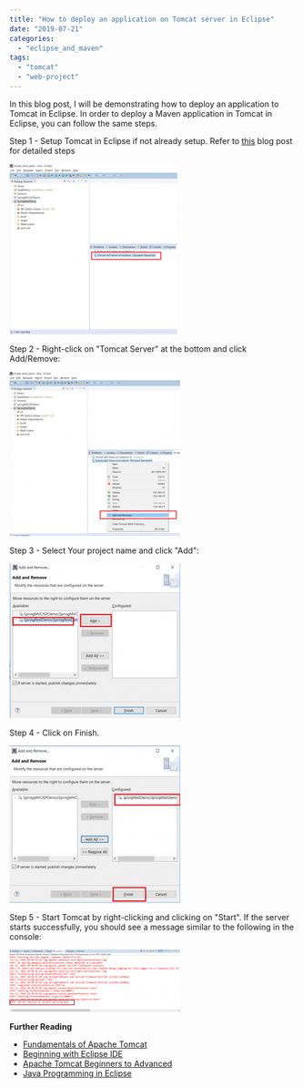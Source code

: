 ```yaml
---
title: "How to deploy an application on Tomcat server in Eclipse"
date: "2019-07-21"
categories: 
  - "eclipse_and_maven"
tags: 
  - "tomcat"
  - "web-project"
---
```


In this blog post, I will be demonstrating how to deploy an application to Tomcat in Eclipse. In order to deploy a Maven application in Tomcat in Eclipse, you can follow the same steps.

Step 1 - Setup Tomcat in Eclipse if not already setup. Refer to [this](https://learnjava.co.in/how-to-setup-tomcat-in-eclipse/) blog post for detailed steps

[![](images/d1-295x300.png)](images/d1.png)

Step 2 - Right-click on "Tomcat Server" at the bottom and click Add/Remove:

[![](images/d2-300x289.png)](images/d2.png)

Step 3 - Select Your project name and click "Add":

[![](images/d3-300x272.png)](images/d3.png)

Step 4 - Click on Finish.

[![](images/d4-300x276.png)](images/d4.png)

Step 5 - Start Tomcat by right-clicking and clicking on "Start". If the server starts successfully, you should see a message similar to the following in the console:

[![](images/d5-300x110.png)](images/d5.png)


**Further Reading**

- [Fundamentals of Apache Tomcat](https://click.linksynergy.com/deeplink?id=MnzIZAZNE5Y&mid=39197&murl=https%3A%2F%2Fwww.udemy.com%2Fcourse%2Ffundamentals-of-apache-tomcat%2F)
- [Beginning with Eclipse IDE](https://click.linksynergy.com/deeplink?id=MnzIZAZNE5Y&mid=39197&murl=https%3A%2F%2Fwww.udemy.com%2Fcourse%2Fbeginners-eclipse-java-ide-training-course%2F)
- [Apache Tomcat Beginners to Advanced](https://click.linksynergy.com/deeplink?id=MnzIZAZNE5Y&mid=39197&murl=https%3A%2F%2Fwww.udemy.com%2Fcourse%2Fapache-tomcat-for-beginners-and-advanced%2F)
- [Java Programming in Eclipse](https://click.linksynergy.com/deeplink?id=MnzIZAZNE5Y&mid=39197&murl=https%3A%2F%2Fwww.udemy.com%2Fcourse%2Feclipse-the-basic-java-programming-course%2F)
